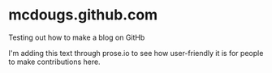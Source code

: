 # mcdougs.github.com
Testing out how to make a blog on GitHb

I'm adding this text through prose.io to see how user-friendly it is for people to make contributions here. 